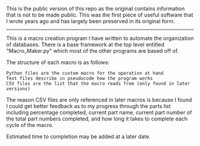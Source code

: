 This is the public version of this repo as the original contains information that is not to be made public. This was the first piece of useful software that I wrote years ago and has largely been preserved in its original form.

_______

This is a macro creation program I have written to automate the organization of databases. There is a base framework at the top level entitled "Macro_Maker.py" which most of the other programs are based off of.

The structure of each macro is as follows:

    Python files are the custom macro for the operation at hand
    Text files describe in pseudocode how the program works
    CSV files are the list that the macro reads from (only found in later versions)

The reason CSV files are only referenced in later macros is because I found I could get better feedback as to my progress through the parts list including percentage completed, current part name, current part number of the total part numbers completed, and how long it takes to complete each cycle of the macro.

Estimated time to completion may be added at a later date.
